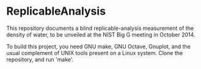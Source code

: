ReplicableAnalysis
==================

This repository documents a blind replicable-analysis measurement of the density of water, to be unveiled at the NIST Big G meeting in October 2014.

To build this project, you need GNU make, GNU Octave, Gnuplot, and the usual complement of UNIX tools present on a Linux system. Clone the repository, and run 'make'.
